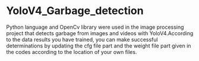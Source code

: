 # YoloV4_Garbage_detection
Python language and OpenCv library were used in the image processing project that detects garbage from images and videos with YoloV4.According to the data results you have trained, you can make successful determinations by updating the cfg file part and the weight file part given in the codes according to the location of your own files. 
